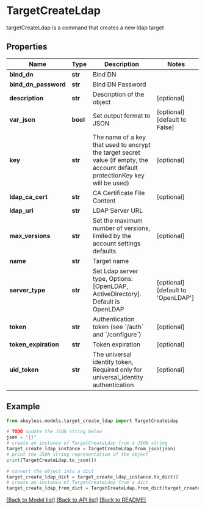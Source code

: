 # TargetCreateLdap

targetCreateLdap is a command that creates a new ldap target

## Properties

Name | Type | Description | Notes
------------ | ------------- | ------------- | -------------
**bind_dn** | **str** | Bind DN | 
**bind_dn_password** | **str** | Bind DN Password | 
**description** | **str** | Description of the object | [optional] 
**var_json** | **bool** | Set output format to JSON | [optional] [default to False]
**key** | **str** | The name of a key that used to encrypt the target secret value (if empty, the account default protectionKey key will be used) | [optional] 
**ldap_ca_cert** | **str** | CA Certificate File Content | [optional] 
**ldap_url** | **str** | LDAP Server URL | 
**max_versions** | **str** | Set the maximum number of versions, limited by the account settings defaults. | [optional] 
**name** | **str** | Target name | 
**server_type** | **str** | Set Ldap server type, Options:[OpenLDAP, ActiveDirectory]. Default is OpenLDAP | [optional] [default to 'OpenLDAP']
**token** | **str** | Authentication token (see &#x60;/auth&#x60; and &#x60;/configure&#x60;) | [optional] 
**token_expiration** | **str** | Token expiration | [optional] 
**uid_token** | **str** | The universal identity token, Required only for universal_identity authentication | [optional] 

## Example

```python
from akeyless.models.target_create_ldap import TargetCreateLdap

# TODO update the JSON string below
json = "{}"
# create an instance of TargetCreateLdap from a JSON string
target_create_ldap_instance = TargetCreateLdap.from_json(json)
# print the JSON string representation of the object
print(TargetCreateLdap.to_json())

# convert the object into a dict
target_create_ldap_dict = target_create_ldap_instance.to_dict()
# create an instance of TargetCreateLdap from a dict
target_create_ldap_from_dict = TargetCreateLdap.from_dict(target_create_ldap_dict)
```
[[Back to Model list]](../README.md#documentation-for-models) [[Back to API list]](../README.md#documentation-for-api-endpoints) [[Back to README]](../README.md)



